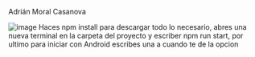 Adrián Moral Casanova

![image](https://github.com/user-attachments/assets/8ad878c3-980d-4945-9e13-e06bf01b90a8)
Haces npm install para descargar todo lo necesario, abres una nueva terminal en la carpeta del proyecto y escriber npm run start, por ultimo para iniciar con Android escribes una a cuando te de la opcion
